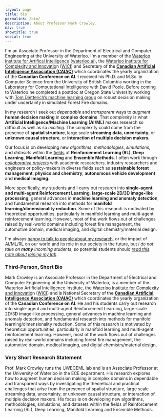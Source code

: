```yaml
---
layout: page
title: bio
permalink: /bio/
description: About Professor Mark Crowley.
nav: true
showtitle: true
social: true
---
```


I'm an Associate Professor in the Department of Electrical and Computer Engineering at the University of Waterloo. I'm a member of the [Waterloo Institute for Artifical Intelligence](http://waterloo.ai/) ([waterloo.ai](http://waterloo.ai/)), the [Waterloo Institute for Complexity and Innovatio](http://wici.ca/)n ([WICI](http://wici.ca/)) and  Secretary of the **[Canadian Artificial Intelligence Association (CAIAC)](https://www.caiac.ca/)** which coordinates the yearly organization of the **Canadian Conference on AI**. I received his Ph.D. and M.Sc. in Computer Science from the University of British Columbia working in the [Laboratory for Computational Intelligence](https://www.cs.ubc.ca/cs-research/lci) with David Poole. Before coming to Waterloo he completed a postdoc at Oregon State University working with [Tom Dietterich’s machine learning group](http://web.engr.oregonstate.edu/~tgd/) on robust decision making under uncertainty in simulated Forest Fire domains.

In my research I seek out *dependable* and *transparent* ways to *augment* **human decision making** in **complex domains**. That *complexity* is what **Artificial Intelligence/Machine Learning (AI/ML)** makes research so difficult as well as so *exciting*. The complexity could come from the presence of **spatial structure**, large scale **streaming data**, **uncertainty**, or **unknown causal structure**, or **interaction of multiple decision makers**. 

Our focus is on developing new *algorithms*, *methodologies*, *simulations*, and *datasets* within the [fields](https://markcrowley.ca/topics/) of **Reinforcement Learning (RL)**, **Deep Learning**, **Manifold Learning** and **Ensemble Methods**. I often work through [*collaborative projects*](https://markcrowley.ca/projects/) with academic researchers, industry researchers and engineers or policy-makers in diverse fields such as **sustainable forest management**, **physics and chemistry**, **autonomous vehicle development** and **medical imaging**. 

More specifically, my students and I carry out research into
**single-agent and multi-agent Reinforcement Learning**, **large-scale 2D/3D image-like processing**, 
general advances in **machine learning and anomaly detection**, and fundamental research into methods for **manifold learning/dimensionality reduction**.
Some of this research is motivated by theoretical opportunities, 
particularly in manifold learning and multi-agent reinforcement learning. 
However, most of the work flows out of challenges raised by real-world domains including
forest fire management,
the automotive domain,
medical imaging,
and digital chemistry/material design.

I'm always [happy to talk to people about my research](/contact/), or the impact of AI/ML/RL on our world and its role in our society in the future, but *I do not take on **many** incoming students*, so potential students should *[read this note about joining my lab](/joining-my-lab/)*.



### Third-Person, Short Bio

Mark Crowley is an Associate Professor in the Department of Electrical and Computer Engineering at the University of Waterloo, is a member of the Waterloo Artificial Intelligence Institute, the [Waterloo Institute for Complexity and Innovatio](http://wici.ca/)n ([WICI](http://wici.ca/)) and is National Secretary of the **[Canadian Artificial Intelligence Association (CAIAC)](https://www.caiac.ca/)** which coordinates the yearly organization of the **Canadian Conference on AI**. 
He and his students carry out research into
single-agent and multi-agent Reinforcement Learning, large-scale 2D/3D image-like processing, 
general advances in machine learning and anomaly detection, and fundamental research into methods for manifold learning/dimensionality reduction.
Some of this research is motivated by theoretical opportunities, 
particularly in manifold learning and multi-agent reinforcement learning.
However, most of the work flows out of challenges raised by real-world domains including
forest fire management,
the automotive domain,
medical imaging,
and digital chemistry/material design.

### Very Short Research Statement

Prof. Mark Crowley runs the UWECEML lab and is an Associate Professor at the University of Waterloo in the ECE department. His research explores how to augment human decision making in complex domains in dependable and transparent ways by investigating the theoretical and practical challenges that arise from the presence of spatial structure, large scale streaming data, uncertainty, or unknown causal structure, or interaction of multiple decision makers. His focus is on developing new algorithms, methodologies, simulations, and datasets within the fields of Reinforcement Learning (RL), Deep Learning, Manifold Learning and Ensemble Methods.
